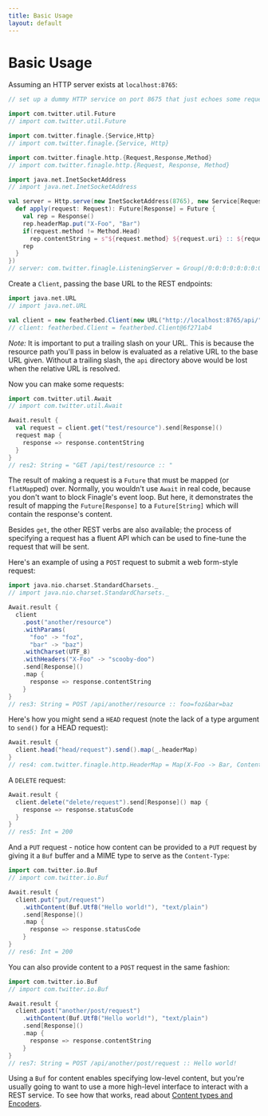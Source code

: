 ```yaml
---
title: Basic Usage
layout: default
---
```


# Basic Usage

Assuming an HTTP server exists at `localhost:8765`:

```scala
// set up a dummy HTTP service on port 8675 that just echoes some request information

import com.twitter.util.Future
// import com.twitter.util.Future

import com.twitter.finagle.{Service,Http}
// import com.twitter.finagle.{Service, Http}

import com.twitter.finagle.http.{Request,Response,Method}
// import com.twitter.finagle.http.{Request, Response, Method}

import java.net.InetSocketAddress
// import java.net.InetSocketAddress

val server = Http.serve(new InetSocketAddress(8765), new Service[Request, Response] {
  def apply(request: Request): Future[Response] = Future {
    val rep = Response()
    rep.headerMap.put("X-Foo", "Bar")
    if(request.method != Method.Head)
      rep.contentString = s"${request.method} ${request.uri} :: ${request.contentString}"
    rep
  }
})
// server: com.twitter.finagle.ListeningServer = Group(/0:0:0:0:0:0:0:0:8765)
```

Create a `Client`, passing the base URL to the REST endpoints:

```scala
import java.net.URL
// import java.net.URL

val client = new featherbed.Client(new URL("http://localhost:8765/api/"))
// client: featherbed.Client = featherbed.Client@6f271ab4
```
*Note:* It is important to put a trailing slash on your URL.  This is because the resource path you'll pass in below
is evaluated as a relative URL to the base URL given.  Without a trailing slash, the `api` directory above would be
lost when the relative URL is resolved.

Now you can make some requests:

```scala
import com.twitter.util.Await
// import com.twitter.util.Await

Await.result {
  val request = client.get("test/resource").send[Response]()
  request map {
    response => response.contentString
  }
}
// res2: String = "GET /api/test/resource :: "
```

The result of making a request is a `Future` that must be mapped (or `flatMap`ped) over.  Normally, you wouldn't use
`Await` in real code, because you don't want to block Finagle's event loop.  But here, it demonstrates the result of
mapping the `Future[Response]` to a `Future[String]` which will contain the response's content.

Besides `get`, the other REST verbs are also available; the process of specifying a request has a fluent API which
can be used to fine-tune the request that will be sent.

Here's an example of using a `POST` request to submit a web form-style request:

```scala
import java.nio.charset.StandardCharsets._
// import java.nio.charset.StandardCharsets._

Await.result {
  client
    .post("another/resource")
    .withParams(
      "foo" -> "foz",
      "bar" -> "baz")
    .withCharset(UTF_8)
    .withHeaders("X-Foo" -> "scooby-doo")
    .send[Response]()
    .map {
      response => response.contentString
    }
}
// res3: String = POST /api/another/resource :: foo=foz&bar=baz
```

Here's how you might send a `HEAD` request (note the lack of a type argument to `send()` for a HEAD request):

```scala
Await.result {
  client.head("head/request").send().map(_.headerMap)
}
// res4: com.twitter.finagle.http.HeaderMap = Map(X-Foo -> Bar, Content-Length -> 0)
```

A `DELETE` request:

```scala
Await.result {
  client.delete("delete/request").send[Response]() map {
    response => response.statusCode
  }
}
// res5: Int = 200
```

And a `PUT` request - notice how content can be provided to a `PUT` request by giving it a `Buf` buffer and a MIME type
to serve as the `Content-Type`:

```scala
import com.twitter.io.Buf
// import com.twitter.io.Buf

Await.result {
  client.put("put/request")
    .withContent(Buf.Utf8("Hello world!"), "text/plain")
    .send[Response]()
    .map {
      response => response.statusCode
    }
}
// res6: Int = 200
```

You can also provide content to a `POST` request in the same fashion:

```scala
import com.twitter.io.Buf
// import com.twitter.io.Buf

Await.result {
  client.post("another/post/request")
    .withContent(Buf.Utf8("Hello world!"), "text/plain")
    .send[Response]()
    .map {
      response => response.contentString
    }
}
// res7: String = POST /api/another/post/request :: Hello world!
```




Using a `Buf` for content enables specifying low-level content, but you're usually going to want to use a more
high-level interface to interact with a REST service. To see how that works, read about
[Content types and Encoders](03-content-types-and-encoders.html).
